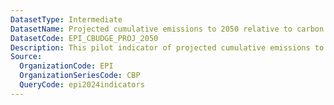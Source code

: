 ```yaml
---
DatasetType: Intermediate
DatasetName: Projected cumulative emissions to 2050 relative to carbon budget
DatasetCode: EPI_CBUDGE_PROJ_2050
Description: This pilot indicator of projected cumulative emissions to 2050 indicator captures whether countries exceed their allocated share of the remaining carbon budget in the decarbonization journey until 2050. The indicator includes emissions of carbon dioxide
Source:
  OrganizationCode: EPI
  OrganizationSeriesCode: CBP
  QueryCode: epi2024indicators
---
```

